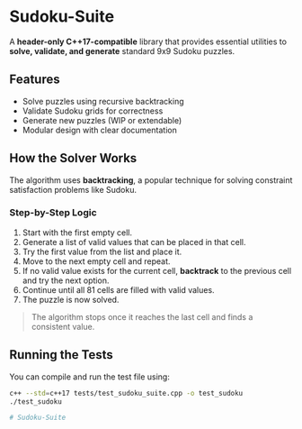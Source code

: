 # Sudoku-Suite

A **header-only C++17-compatible** library that provides essential utilities to **solve, validate, and generate** standard 9x9 Sudoku puzzles.

## Features

- Solve puzzles using recursive backtracking
- Validate Sudoku grids for correctness
- Generate new puzzles (WIP or extendable)
- Modular design with clear documentation

## How the Solver Works

The algorithm uses **backtracking**, a popular technique for solving constraint satisfaction problems like Sudoku.

### Step-by-Step Logic

1. Start with the first empty cell.
2. Generate a list of valid values that can be placed in that cell.
3. Try the first value from the list and place it.
4. Move to the next empty cell and repeat.
5. If no valid value exists for the current cell, **backtrack** to the previous cell and try the next option.
6. Continue until all 81 cells are filled with valid values.
7. The puzzle is now solved.

> The algorithm stops once it reaches the last cell and finds a consistent value.

## Running the Tests

You can compile and run the test file using:

```bash
c++ --std=c++17 tests/test_sudoku_suite.cpp -o test_sudoku
./test_sudoku

#   S u d o k u - S u i t e 
 
 
